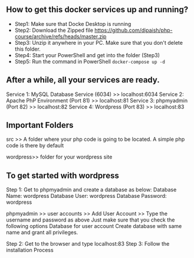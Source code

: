 ## How to get this docker services up and running? 
- Step1: Make sure that Docke Desktop is running
- Step2: Download the Zipped file https://github.com/dipaish/php-course/archive/refs/heads/master.zip
- Step3: Unzip it anywhere in your PC. Make sure that you don't delete this folder. 
- Step4: Start your PowerShell and get into the folder (Step3)
- Step5: Run the command in PowerShell 
  ``` docker-compose up -d ```

## After a while, all your services are ready. 

Service 1: MySQL Database Service (6034) >> localhost:6034
Service 2: Apache PhP Environment (Port 81) >> localhost:81
Service 3: phpmyadmin (Port 82) >> localhost:82
Service 4: Wordpress (Port 83) >> localhost:83

## Important Folders

src >> A folder where your php code is going to be located. 
A simple php code is there by default

wordpress>> folder for your wordpress site

## To get started with wordpress
Step 1: Get to phpmyadmin and create a database as below:
  Database Name: wordpress
  Database User: wordpress
  Database Password: wordpress

phpmyadmin >> user accounts >> Add User Account >> Type the username and password as above
Just make sure that you check the following options
Database for user account
 Create database with same name and grant all privileges.
 
Step 2: Get to the browser and type localhost:83
Step 3: Follow the installation Process



